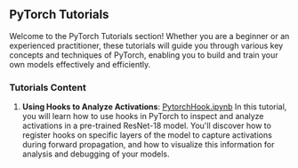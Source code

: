 ## PyTorch Tutorials

Welcome to the PyTorch Tutorials section! Whether you are a beginner or an experienced practitioner, these tutorials will guide you through various key concepts and techniques of PyTorch, enabling you to build and train your own models effectively and efficiently.

### Tutorials Content

1. **Using Hooks to Analyze Activations**: [PytorchHook.ipynb](PytorchHook.ipynb) In this tutorial, you will learn how to use hooks in PyTorch to inspect and analyze activations in a pre-trained ResNet-18 model. You'll discover how to register hooks on specific layers of the model to capture activations during forward propagation, and how to visualize this information for analysis and debugging of your models.
